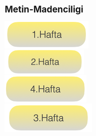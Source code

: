 # Metin-Madenciligi

[<img src="docs/modules/ROOT/images/hafta-1.png">](/weeks/1.hafta.md)
</br>
[<img width="50%" src="docs/modules/ROOT/images/hafta-2.png">](/weeks/2.hafta.md)
</br>
[<img src="docs/modules/ROOT/images/hafta-3.png">](/weeks/3.hafta.md)
</br>
[<img src="docs/modules/ROOT/images/hafta-4.png">](/weeks/4.hafta.md)
